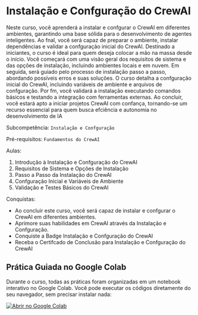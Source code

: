 # Instalação e Confguração do CrewAI

Neste curso, você aprenderá a instalar e confgurar o CrewAI em diferentes ambientes, garantindo uma base
sólida para o desenvolvimento de agentes inteligentes. Ao fnal, você será capaz de preparar o ambiente,
instalar dependências e validar a confguração inicial do CrewAI. Destinado a iniciantes, o curso é ideal para
quem deseja colocar a mão na massa desde o início. Você começará com uma visão geral dos requisitos
de sistema e das opções de instalação, incluindo ambientes locais e em nuvem. Em seguida, será guiado
pelo processo de instalação passo a passo, abordando possíveis erros e suas soluções. O curso detalha a
confguração inicial do CrewAI, incluindo variáveis de ambiente e arquivos de confguração. Por fm, você
validará a instalação executando comandos básicos e testando a integração com ferramentas externas. Ao
concluir, você estará apto a iniciar projetos CrewAI com confança, tornando-se um recurso essencial para
quem busca efciência e autonomia no desenvolvimento de IA

Subcompetência: `Instalação e Confguração`

Pré-requisitos: `Fundamentos do CrewAI`

Aulas:
1. Introdução à Instalação e Confguração do CrewAI
2. Requisitos de Sistema e Opções de Instalação
3. Passo a Passo da Instalação do CrewAI
4. Confguração Inicial e Variáveis de Ambiente
5. Validação e Testes Básicos do CrewAI
   
Conquistas:
- Ao concluir este curso, você será capaz de instalar e confgurar o CrewAI em diferentes ambientes.
- Aprimore suas habilidades em CrewAI através da Instalação e Confguração.
- Conquiste a Badge Instalação e Confguração do CrewAI
- Receba o Certifcado de Conclusão para Instalação e Confguração do CrewAI

## Prática Guiada no Google Colab

Durante o curso, todas as práticas foram organizadas em um notebook interativo no Google Colab. Você pode executar os códigos diretamente do seu navegador, sem precisar instalar nada:

[![Abrir no Google Colab](https://colab.research.google.com/assets/colab-badge.svg)](https://colab.research.google.com/drive/13HpWT0O70WIIirV3nrO39ZFapzi111Fw?usp=sharing)
